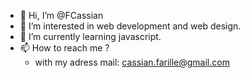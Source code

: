 - 👋 Hi, I’m @FCassian
- 👀 I’m interested in web development and web design.
- 🌱 I’m currently learning javascript.
- 📫 How to reach me ?
  - with my adress mail: cassian.farille@gmail.com

<!---
FCassian/FCassian is a ✨ special ✨ repository because its `README.md` (this file) appears on your GitHub profile.
You can click the Preview link to take a look at your changes.
--->
